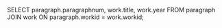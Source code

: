 SELECT paragraph.paragraphnum, work.title, work.year FROM paragraph JOIN work ON paragraph.workid = work.workid;
